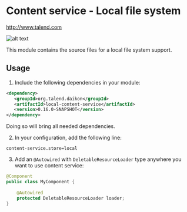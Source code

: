 # Content service - Local file system
http://www.talend.com


![alt text](https://www.talend.com/wp-content/uploads/2016/07/talend-logo.png "Talend")

This module contains the source files for a local file system support.

## Usage

1. Include the following dependencies in your module:
```xml
<dependency>
   <groupId>org.talend.daikon</groupId>
   <artifactId>local-content-service</artifactId>
   <version>0.16.0-SNAPSHOT</version>
</dependency>
```
Doing so will bring all needed dependencies.

2. In your configuration, add the following line:
```properties
content-service.store=local
```

3. Add an `@Autowired` with `DeletableResourceLoader` type anywhere you want to use content service:

```java
@Component
public class MyComponent {
    
    @Autowired
    protected DeletableResourceLoader loader;
}
```
